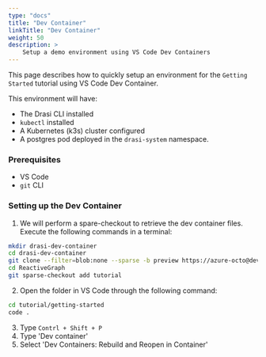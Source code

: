 ```yaml
---
type: "docs"
title: "Dev Container"
linkTitle: "Dev Container"
weight: 50
description: >
    Setup a demo environment using VS Code Dev Containers
---
```


This page describes how to quickly setup an environment for the `Getting Started` tutorial using VS Code Dev Container.

This environment will have:
- The Drasi CLI installed
- `kubectl` installed
- A Kubernetes (k3s) cluster configured
- A postgres pod deployed in the `drasi-system` namespace.


### Prerequisites
- VS Code
- `git` CLI

### Setting up the Dev Container
1. We will perform a spare-checkout to retrieve the dev container files. Execute the following commands in a terminal:
```bash
mkdir drasi-dev-container
cd drasi-dev-container
git clone --filter=blob:none --sparse -b preview https://azure-octo@dev.azure.com/azure-octo/Incubations/_git/ReactiveGraph
cd ReactiveGraph
git sparse-checkout add tutorial
```
2. Open the folder in VS Code through the following command:
```bash
cd tutorial/getting-started
code .
```
3. Type `Contrl + Shift + P`
4. Type 'Dev container'
5. Select 'Dev Containers: Rebuild and Reopen in Container'
```